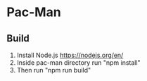 # Pac-Man

## Build

1. Install Node.js <https://nodejs.org/en/>
2. Inside pac-man directory run "npm install"
3. Then run "npm run build"
